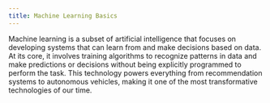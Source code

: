 ```yaml
---
title: Machine Learning Basics
---
```


Machine learning is a subset of artificial intelligence that focuses on developing systems that can learn from and make decisions based on data. At its core, it involves training algorithms to recognize patterns in data and make predictions or decisions without being explicitly programmed to perform the task. This technology powers everything from recommendation systems to autonomous vehicles, making it one of the most transformative technologies of our time. 